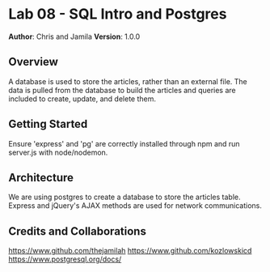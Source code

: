 # Lab 08 - SQL Intro and Postgres 

**Author**: Chris and Jamila
**Version**: 1.0.0 

## Overview
A database is used to store the articles, rather than an external file.  The data is pulled from the database to build the articles and queries are included to create, update, and delete them.

## Getting Started
Ensure 'express' and 'pg' are correctly installed through npm and run server.js with node/nodemon.

## Architecture
We are using postgres to create a database to store the articles table.  Express and jQuery's AJAX methods are used for network communications.

## Credits and Collaborations
https://www.github.com/thejamilah
https://www.github.com/kozlowskicd
https://www.postgresql.org/docs/
